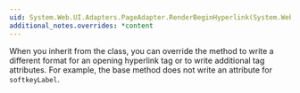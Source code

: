 ```yaml
---
uid: System.Web.UI.Adapters.PageAdapter.RenderBeginHyperlink(System.Web.UI.HtmlTextWriter,System.String,System.Boolean,System.String)
additional_notes.overrides: *content
---
```


<p>When you inherit from the <xref href="System.Web.UI.Adapters.PageAdapter"></xref> class, you can override the <xref href="System.Web.UI.Adapters.PageAdapter.RenderBeginHyperlink(System.Web.UI.HtmlTextWriter,System.String,System.Boolean,System.String)"></xref> method to write a different format for an opening hyperlink tag or to write additional tag attributes. For example, the <xref href="System.Web.UI.Adapters.PageAdapter.RenderBeginHyperlink(System.Web.UI.HtmlTextWriter,System.String,System.Boolean,System.String)"></xref> base method does not write an attribute for <code>softkeyLabel</code>.</p>


